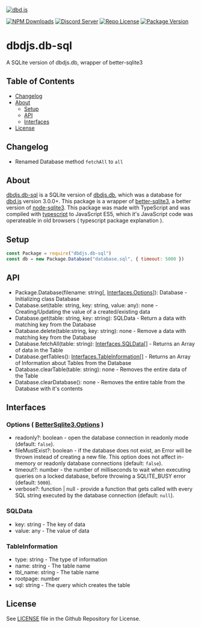   <br />
    <p>
    <a href="https://dbd.leref.ga"><img src="https://cdn.discordapp.com/attachments/804505335397744650/816746774571515914/dbdjs.png" alt="dbd.js" /></a>
  </p>

[![NPM Downloads](https://img.shields.io/npm/dt/dbd.js.svg?maxAge=3600)](https://www.npmjs.com/package/dbd.js)
[![Discord Server](https://img.shields.io/discord/773352845738115102?color=7289da&logo=discord&logoColor=white)](https://dbd.js.org/invite)
[![Repo License](https://img.shields.io/github/license/Kino7916/dbdjs.db-sql)](https://github.com/Kino7916/dbdjs.db-sql)
[![Package Version](https://img.shields.io/npm/v/dbdjs.db-sql)](https://npmjs.com/package/dbd.js-sql)
# dbdjs.db-sql
A SQLite version of dbdjs.db, wrapper of better-sqlite3

## Table of Contents
- [Changelog](#changelog)
- [About](#about)
  - [Setup](#setup)
  - [API](#api)
  - [Interfaces](#interfaces)
- [License](#license)

## Changelog
- Renamed Database method `fetchAll` to `all`

## About
[dbdjs.db-sql](https://npmjs.com/package/dbd.js-sql) is a SQLite version of [dbdjs.db](https://npmjs.com/package/dbdjs.db), which was a database for [dbd.js](https://npmjs.com/package/dbd.js) version 3.0.0+. 
This package is a wrapper of [better-sqlite3](https://npmjs.com/package/better-sqlite3), a better version of [node-sqlite3](https://npmjs.com/package/sqlite3).
This package was made with TypeScript and was compiled with [typescript](https://npmjs.com/package/typescript) to JavaScript ES5, which it's JavaScript code was operateable in old browsers ( typescript package explanation ).

## Setup
```js
const Package = require("dbdjs.db-sql")
const db = new Package.Database("database.sql", { timeout: 5000 })
```

## API
- Package.Database(filename: string[, [Interfaces.Options](#interfaces)]): Database - Initializing class Database
- Database.set(table: string, key: string, value: any): none - Creating/Updating the value of a created/existing data
- Database.get(table: string, key: string): SQLData - Return a data with matching key from the Database
- Database.delete(table:string, key: string): none - Remove a data with matching key from the Database
- Database.fetchAll(table: string): [Interfaces.SQLData[]](#interfaces) - Returns an Array of data in the Table
- Database.getTables(): [Interfaces.TableInformation[]](#interfaces) - Returns an Array of Information about Tables from the Database
- Database.clearTable(table: string): none - Removes the entire data of the Table
- Database.clearDatabase(): none - Removes the entire table from the Database with it's contents

## Interfaces
### Options ( [BetterSqlite3.Options](https://github.com/JoshuaWise/better-sqlite3/blob/HEAD/docs/api.md#new-databasepath-options) )
  - readonly?: boolean - open the database connection in readonly mode (default: `false`).
  - fileMustExist?: boolean - if the database does not exist, an Error will be thrown instead of creating a new file. This option does not affect in-memory or readonly database connections (default: `false`).
  - timeout?: number - the number of milliseconds to wait when executing queries on a locked database, before throwing a SQLITE_BUSY error (default: `5000`).
  - verbose?: function | null - provide a function that gets called with every SQL string executed by the database connection (default: `null`).
### SQLData
  - key: string - The key of data
  - value: any - The value of data
### TableInformation
  - type: string - The type of information
  - name: string - The table name
  - tbl_name: string - The table name
  - rootpage: number
  - sql: string - The query which creates the table

## License
See [LICENSE](https://github.com/Kino7916/dbdjs.db-sql/blob/master/LICENSE) file in the Github Repository for License.

